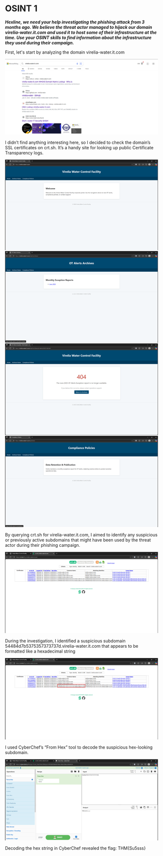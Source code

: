 # OSINT 1

***Hexline, we need your help investigating the phishing attack from 3 months ago. We believe the threat actor managed to hijack our domain virelia-water.it.com and used it to host some of their infrastructure at the time. Use your OSINT skills to find information about the infrastructure they used during their campaign.***

First, let's start by analyzing the domain virelia-water.it.com

![OSINT_1_1](./Images/OSINT_1_1.png)

I didn’t find anything interesting here, so I decided to check the domain’s SSL certificates on crt.sh. It’s a handy site for looking up public Certificate Transparency logs.

![OSINT_1_2](./Images/OSINT_1_2.png)
![OSINT_1_3](./Images/OSINT_1_3.png)
![OSINT_1_4](./Images/OSINT_1_4.png)
![OSINT_1_5](./Images/OSINT_1_5.png)

By querying crt.sh for virelia-water.it.com, I aimed to identify any suspicious or previously active subdomains that might have been used by the threat actor during their phishing campaign.

![OSINT_1_6](./Images/OSINT_1_6.png)

During the investigation, I identified a suspicious subdomain 54484d7b5375357373737d.virelia-water.it.com that appears to be formatted like a hexadecimal string

![OSINT_1_7](./Images/OSINT_1_7.png)

I used CyberChef’s “From Hex” tool to decode the suspicious hex-looking subdomain.

![OSINT_1_8](./Images/OSINT_1_8.png)

Decoding the hex string in CyberChef revealed the flag: THM{Su5sss}
